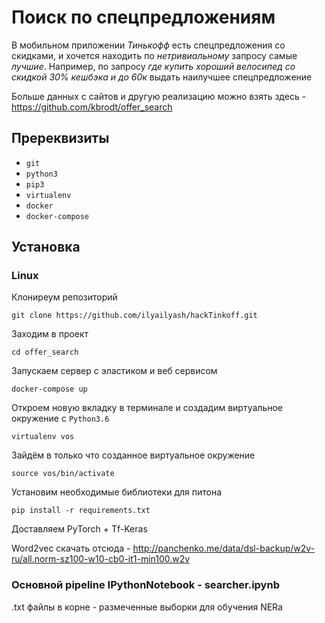 # Поиск по спецпредложениям

В мобильном приложении *Тинькофф* есть спецпредложения со скидками, и хочется находить по *нетривиальному* запросу самые *лучшие*.
Например, по запросу *где купить хороший велосипед со скидкой 30% кешбэка и до 60к* выдать наилучшее спецпредложение

Больше данных с сайтов и другую реализацию можно взять здесь - https://github.com/kbrodt/offer_search

## Пререквизиты

- `git`
- `python3`
- `pip3`
- `virtualenv`
- `docker`
- `docker-compose`

## Установка

### Linux

Клониреум репозиторий

```[bash]
git clone https://github.com/ilyailyash/hackTinkoff.git
```

Заходим в проект

```[bash]
cd offer_search
```

Запускаем сервер с эластиком и веб сервисом

```[bash]
docker-compose up
```

Откроем новую вкладку в терминале и создадим виртуальное окружение с `Python3.6`

```[bash]
virtualenv vos
```

Зайдём в только что созданное виртуальное окружение

```[bash]
source vos/bin/activate
```

Установим необходимые библиотеки для питона

```[bash]
pip install -r requirements.txt
```
Доставляем PyTorch + Tf-Keras

Word2vec скачать отсюда - http://panchenko.me/data/dsl-backup/w2v-ru/all.norm-sz100-w10-cb0-it1-min100.w2v

### Основной pipeline IPythonNotebook - searcher.ipynb
.txt файлы в корне - размеченные выборки для обучения NERa

